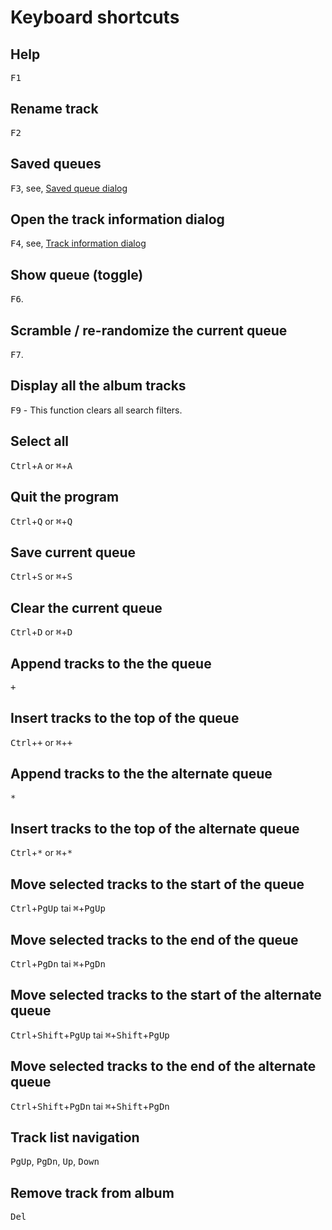 # Keyboard shortcuts

## Help
<kbd>F1</kbd>

## Rename track
<kbd>F2</kbd>

## Saved queues
<kbd>F3</kbd>, see, [Saved queue dialog](saved_queues_dialog.md)

## Open the track information dialog
<kbd>F4</kbd>, see, [Track information dialog](track_info.md)

## Show queue (toggle)
<kbd>F6</kbd>.

## Scramble / re-randomize the current queue
<kbd>F7</kbd>.

## Display all the album tracks
<kbd>F9</kbd> - This function clears all search filters.

## Select all
<kbd>Ctrl</kbd>+<kbd>A</kbd> or <kbd>⌘</kbd>+<kbd>A</kbd>

## Quit the program
<kbd>Ctrl</kbd>+<kbd>Q</kbd> or <kbd>⌘</kbd>+<kbd>Q</kbd>

## Save current queue
<kbd>Ctrl</kbd>+<kbd>S</kbd> or <kbd>⌘</kbd>+<kbd>S</kbd>

## Clear the current queue
<kbd>Ctrl</kbd>+<kbd>D</kbd> or <kbd>⌘</kbd>+<kbd>D</kbd>

## Append tracks to the the queue
<kbd>+</kbd>

## Insert tracks to the top of the queue
<kbd>Ctrl</kbd>+<kbd>+</kbd> or <kbd>⌘</kbd>+<kbd>+</kbd>

## Append tracks to the the alternate queue
<kbd>*</kbd>

## Insert tracks to the top of the alternate queue
<kbd>Ctrl</kbd>+<kbd>\*</kbd> or <kbd>⌘</kbd>+<kbd>\*</kbd>

## Move selected tracks to the start of the queue
<kbd>Ctrl</kbd>+<kbd>PgUp</kbd> tai <kbd>⌘</kbd>+<kbd>PgUp</kbd>

## Move selected tracks to the end of the queue
<kbd>Ctrl</kbd>+<kbd>PgDn</kbd> tai <kbd>⌘</kbd>+<kbd>PgDn</kbd>

## Move selected tracks to the start of the alternate queue
<kbd>Ctrl</kbd>+<kbd>Shift</kbd>+<kbd>PgUp</kbd> tai <kbd>⌘</kbd>+<kbd>Shift</kbd>+<kbd>PgUp</kbd>

## Move selected tracks to the end of the alternate queue
<kbd>Ctrl</kbd>+<kbd>Shift</kbd>+<kbd>PgDn</kbd> tai <kbd>⌘</kbd>+<kbd>Shift</kbd>+<kbd>PgDn</kbd>

## Track list navigation
<kbd>PgUp</kbd>, <kbd>PgDn</kbd>, <kbd>Up</kbd>, <kbd>Down</kbd>

## Remove track from album
<kbd>Del</kbd>
